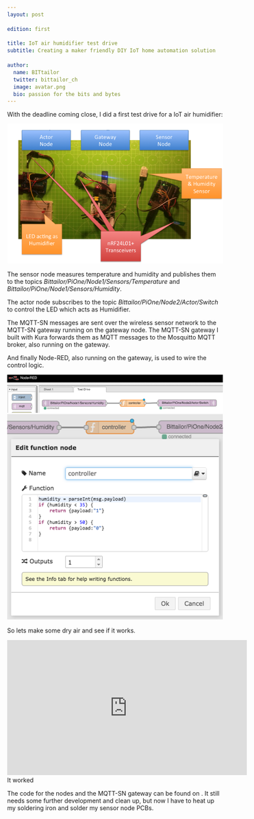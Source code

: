 ```yaml
---
layout: post

edition: first

title: IoT air humidifier test drive
subtitle: Creating a maker friendly DIY IoT home automation solution

author:
  name: BITtailor
  twitter: bittailor_ch
  image: avatar.png
  bio: passion for the bits and bytes
---
```

[Kura]: https://eclipse.org/kura/
[Hello World Example]: http://eclipse.github.io/kura/doc/hello-example.html
[Getting Started]: http://eclipse.github.io/kura/doc/kura-setup.html
[RPi]: http://www.raspberrypi.org/
[Raspberry Pi Quick Start]: http://eclipse.github.io/kura/doc/raspberry-pi-quick-start.html
[nRF24]: https://www.nordicsemi.com/eng/Products/2.4GHz-RF/nRF24L01P
[Tycho]: https://eclipse.org/tycho/
[OSGI]: http://www.osgi.org/Main/HomePage
[Java]: http://www.oracle.com/technetwork/java/index.html
[Maven]: http://maven.apache.org/
[Continuous Integration]: http://www.martinfowler.com/articles/continuousIntegration.html
[mockito]: http://mockito.org/


With the deadline coming close, I did a first test drive for a IoT air humidifier:

![TestDriveSetup1](/images/TestDriveSetup1.png)

<!-- more -->

The sensor node measures temperature and humidity and publishes them to the topics *Bittailor/PiOne/Node1/Sensors/Temperature*
and *Bittailor/PiOne/Node1/Sensors/Humidity*.

The actor node subscribes to the topic *Bittailor/PiOne/Node2/Actor/Switch* to control the LED which acts as Humidifier.

The MQTT-SN messages are sent over the wireless sensor network to the MQTT-SN gateway running on the gateway node. The MQTT-SN gateway I built with Kura forwards them as MQTT messages to the Mosquitto MQTT broker, also running on the gateway.

And finally Node-RED, also running on the gateway, is used to wire the control logic.

![NodeRedControlFlow](/images/NodeRedControlFlow.png)
![NodeRedControlFlow](/images/NodeRedControlCode.png)

So lets make some dry air and see if it works.

<iframe width="560" height="315" src="https://www.youtube.com/embed/lOs6_VtJEck" frameborder="0" allowfullscreen></iframe>
<br>
It worked <i class="fa fa-thumbs-o-up"></i>

The code for the nodes and the MQTT-SN gateway can be found on [<i class="fa fa-github fa-2x"></i>](https://github.com/bittailor/BtIot). It still needs some further development and clean up, but now I have to heat up my soldering iron and solder my sensor node PCBs.
